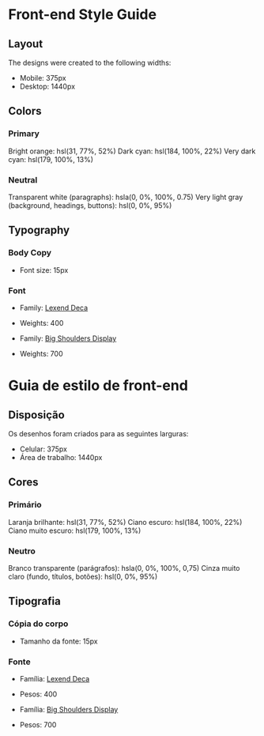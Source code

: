 # Front-end Style Guide

## Layout

The designs were created to the following widths:

- Mobile: 375px
- Desktop: 1440px

## Colors

### Primary

Bright orange: hsl(31, 77%, 52%)
Dark cyan: hsl(184, 100%, 22%)
Very dark cyan: hsl(179, 100%, 13%)

### Neutral

Transparent white (paragraphs): hsla(0, 0%, 100%, 0.75)
Very light gray (background, headings, buttons): hsl(0, 0%, 95%)

## Typography

### Body Copy

- Font size: 15px

### Font

- Family: [Lexend Deca](https://fonts.google.com/specimen/Lexend+Deca)
- Weights: 400

- Family: [Big Shoulders Display](https://fonts.google.com/specimen/Big+Shoulders+Display)
- Weights: 700

<!-- TRADUÇÃO -->

# Guia de estilo de front-end

## Disposição

Os desenhos foram criados para as seguintes larguras:

- Celular: 375px
- Área de trabalho: 1440px

## Cores

### Primário

Laranja brilhante: hsl(31, ​​77%, 52%)
Ciano escuro: hsl(184, 100%, 22%)
Ciano muito escuro: hsl(179, 100%, 13%)

### Neutro

Branco transparente (parágrafos): hsla(0, 0%, 100%, 0,75)
Cinza muito claro (fundo, títulos, botões): hsl(0, 0%, 95%)

## Tipografia

### Cópia do corpo

- Tamanho da fonte: 15px

### Fonte

- Família: [Lexend Deca](https://fonts.google.com/specimen/Lexend+Deca)
- Pesos: 400

- Família: [Big Shoulders Display](https://fonts.google.com/specimen/Big+Shoulders+Display)
- Pesos: 700
